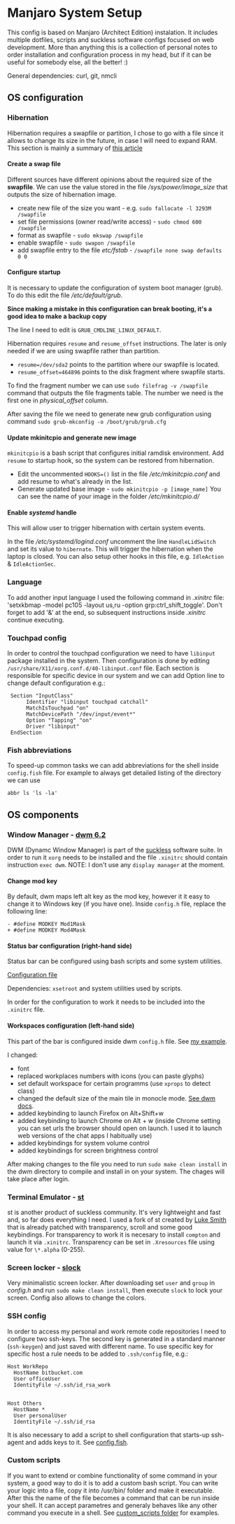 # Manjaro System Setup 

This config is based on Manjaro (Architect Edition) instalation. It includes multiple dotfiles, scripts and suckless software configs focused on web development. More than anything this is a collection of personal notes to order installation and configuration process in my head, but if it can be useful for somebody else, all the better! :)

General dependencies: curl, git, nmcli

## OS configuration

### Hibernation
Hibernation requires a swapfile or partition, I chose to go with a file since it allows to change its size in the future, in case I will need to expand RAM. This section is mainly a summary of [this article](http://blog.programmableproduction.com/2016/02/22/ArchLinux-Powermanagement-Setting-Hibernate/)

#### Create a swap file

Different sources have different opinions about the required size of the **swapfile**. We can use the value stored in the file */sys/power/image_size* that outputs the size of hibernation image. 

* create new file of the size you want - e.g. `sudo fallocate -l 3293M /swapfile`
* set file permissions (owner read/write access) - `sudo chmod 600 /swapfile`
* format as swapfile - `sudo mkswap /swapfile`
* enable swapfile - `sudo swapon /swapfile`
* add swapfile entry to the file *etc/fstab* - `/swapfile none swap defaults 0 0`

#### Configure startup
It is necessary to update the configuration of system boot manager (grub). To do this edit the file */etc/default/grub*.

**Since making a mistake in this configuration can break booting, it's a good idea to make a backup copy**

The line I need to edit is `GRUB_CMDLINE_LINUX_DEFAULT`. 

Hibernation requires `resume` and `resume_offset` instructions. The later is only needed if we are using swapfile rather than partition.

* `resume=/dev/sda2` points to the partition where our swapfile is located.
* `resume_offset=464896` points to the disk fragment where swapfile starts.

To find the fragment number we can use `sudo filefrag -v /swapfile` command that outputs the file fragments table. The number we need is the first one in *physical_offset* column.

After saving the file we need to generate new grub configuration using command `sudo grub-mkconfig -o /boot/grub/grub.cfg`

#### Update mkinitcpio and generate new image
`mkinitcpio` is a bash script that configures initial ramdisk environment. Add `resume` to startup hook, so the system can be restored from hibernation. 

* Edit the uncommented `HOOKS=()` list in the file */etc/mkinitcpio.conf* and add resume to what's already in the list.
* Generate updated base image - `sudo mkinitcpio -p [image_name]`
You can see the name of your image in the folder */etc/mkinitcpio.d/*

#### Enable *systemd* handle
This will allow user to trigger hibernation with certain system events.

In the file */etc/systemd/logind.conf* uncomment the line `HandleLidSwitch` and set its value to `hibernate`. This will trigger the hibernation when the laptop is closed. You can also setup other hooks in this file, e.g. `IdleAction` & `IdleActionSec`.

### Language
To add another input language I used the following command in *.xinitrc* file:
'setxkbmap -model pc105 -layout us,ru -option grp:ctrl_shift_toggle'.
Don't forget to add '&' at the end, so subsequent instructions inside *.xinitrc* continue executing.


### Touchpad config
In order to control the touchpad configuration we need to have `libinput` package installed in the system. Then configuration is done by editing `/usr/share/X11/xorg.conf.d/40-libinput.conf` file. Each section is responsible for specific device in our system and we can add Option line to change default configuration e.g.:
```
 Section "InputClass"
      Identifier "libinput touchpad catchall"
      MatchIsTouchpad "on"
      MatchDevicePath "/dev/input/event*"
      Option "Tapping" "on"
      Driver "libinput"
 EndSection
```


### Fish abbreviations
To speed-up common tasks we can add abbreviations for the shell inside `config.fish` file. For example to always get detailed listing of the directory we can use
```
abbr ls 'ls -la'
```

## OS components

### Window Manager - [dwm 6.2](https://dwm.suckless.org/)

DWM (Dynamc Window Manager) is part of the [suckless](https://suckless.org/philosophy/) software suite. In order to run it `xorg` needs to be installed and the file `.xinitrc` should contain instruction `exec dwm`. 
NOTE: I don't use any `display manager` at the moment.  

#### Change mod key
By default, dwm maps left alt key as the mod key, however it it easy to change it to Windows key (if you have one). Inside `config.h` file, replace the following line:
```
- #define MODKEY Mod1Mask
+ #define MODKEY Mod4Mask
```

#### Status bar configuration (right-hand side)
Status bar can be configured using bash scripts and some system utilities.

[Configuration file](./dwm_status)

Dependencies: `xsetroot` and system utilities used by scripts.

In order for the configuration to work it needs to be included into the `.xinitrc` file.

#### Workspaces configuration (left-hand side)
This part of the bar is configured inside dwm `config.h` file. See [my example](./dotfiles/dwm.config.h). 

I changed:
* font
* replaced workplaces numbers with icons (you can paste glyphs)
* set default workspace for certain programms (use `xprops` to detect class)
* changed the default size of the main tile in monocle mode. [See dwm docs](https://dwm.suckless.org/tutorial/).
* added keybinding to launch Firefox on Alt+Shift+w
* added keybinding to launch Chrome on Alt + w (inside Chrome setting you can set urls the browser should open on launch. I used it to launch web versions of the chat apps I habitually use)
* added keybindings for system volume control
* added keybindings for screen brightness control

After making changes to the file you need to run `sudo make clean install` in the dwm directory to compile and install in on your system. The chages will take place after login.


### Terminal Emulator - [st](https://st.suckless.org/)
st is another product of suckless community. It's very lightweight and fast and, so far does everything I need.
I used a fork of st created by [Luke Smith](https://github.com/LukeSmithxyz/st) that is already patched with transparency, scroll and some good keybindings.
For transparency to work it is necesary to install `compton` and launch it via `.xinitrc`. Transparency can be set in `.Xresources` file using value for `\*.alpha` (0-255).


### Screen locker - [slock](https://tools.suckless.org/slock/)
Very minimalistic screen locker. After downloading set `user` and `group` in *config.h* and run `sudo make clean install`, then execute `slock` to lock your screen. 
Config also allows to change the colors.

### SSH config
In order to access my personal and work remote code repositories I need to configure two ssh-keys.
The second key is generated in a standard manner (`ssh-keygen`) and just saved with different name. To use specific key for specific host a rule needs to be added to `.ssh/config` file, e.g.:

```
Host WorkRepo
  HostName bitbucket.com
  User officeUser
  IdentityFile ~/.ssh/id_rsa_work


Host Others
  HostName *
  User personalUser
  IdentityFile ~/.ssh/id_rsa

```
It is also necessary to add a script to shell configuration that starts-up ssh-agent and adds keys to it. See [config.fish](./dotfiles/config.fish).


### Custom scripts
If you want to extend or combine functionality of some command in your system, a good way to do it is to add a custom bash script. You can write your logic into a file, copy it into /usr/bin/ folder and make it executable. After this the name of the file becomes a command that can be run inside your shell. It can accept parametres and generaly behaves like any other command you execute in a shell.
See [custom_scripts folder](./custom_scripts/) for examples.

